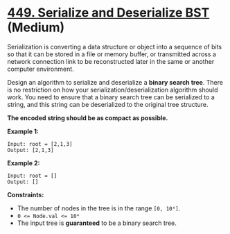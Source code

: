 # [449. Serialize and Deserialize BST][link] (Medium)

[link]: https://leetcode.com/problems/serialize-and-deserialize-bst/

Serialization is converting a data structure or object into a sequence of bits so that it can be
stored in a file or memory buffer, or transmitted across a network connection link to be
reconstructed later in the same or another computer environment.

Design an algorithm to serialize and deserialize a **binary search tree**. There is no restriction
on how your serialization/deserialization algorithm should work. You need to ensure that a binary
search tree can be serialized to a string, and this string can be deserialized to the original tree
structure.

**The encoded string should be as compact as possible.**

**Example 1:**

```
Input: root = [2,1,3]
Output: [2,1,3]
```

**Example 2:**

```
Input: root = []
Output: []
```

**Constraints:**

- The number of nodes in the tree is in the range `[0, 10⁴]`.
- `0 <= Node.val <= 10⁴`
- The input tree is **guaranteed** to be a binary search tree.
